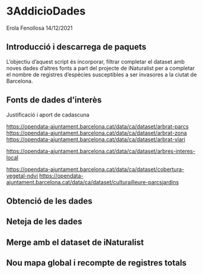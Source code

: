 3AddicioDades
================
Erola Fenollosa
14/12/2021

## Introducció i descarrega de paquets

L’objectiu d’aquest script és incorporar, filtrar completar el dataset
amb noves dades d’altres fonts a part del projecte de iNaturalist per a
completar el nombre de registres d’espècies susceptibles a ser invasores
a la ciutat de Barcelona.

## Fonts de dades d’interès

Justificació i aport de cadascuna

<https://opendata-ajuntament.barcelona.cat/data/ca/dataset/arbrat-parcs>
<https://opendata-ajuntament.barcelona.cat/data/ca/dataset/arbrat-zona>
<https://opendata-ajuntament.barcelona.cat/data/ca/dataset/arbrat-viari>

<https://opendata-ajuntament.barcelona.cat/data/ca/dataset/arbres-interes-local>

<https://opendata-ajuntament.barcelona.cat/data/ca/dataset/cobertura-vegetal-ndvi>
<https://opendata-ajuntament.barcelona.cat/data/ca/dataset/culturailleure-parcsjardins>

## Obtenció de les dades

## Neteja de les dades

## Merge amb el dataset de iNaturalist

## Nou mapa global i recompte de registres totals
